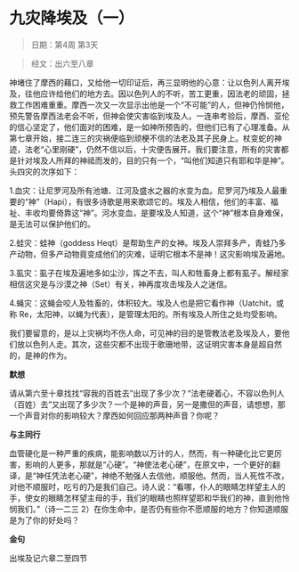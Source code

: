 # 九灾降埃及（一）

> 日期：第4周 第3天

> 经文：出六至八章

神堵住了摩西的藉口，又给他一切印证后，再三显明他的心意：让以色列人离开埃及，往他应许给他们的地方去。因以色列人的不听，苦工更重，因法老的顽固，拯救工作困难重重。摩西一次又一次显示出他是一个“不可能”的人，但神仍怜悯他，预先警告摩西法老会不听，但神会使灾害临到埃及人。一连串考验后，摩西、亚伦的信心坚定了，他们面对的困难，是一如神所预告的，但他们已有了心理准备。从第七章开始，接二连三的灾祸便临到顽梗不信的法老及其子民身上。杖变蛇的神迹，法老“心里刚硬”，仍然不信以后，十灾便告展开。我们要注意，所有的灾害都是针对埃及人所拜的神祗而发的，目的只有一个，“叫他们知道只有耶和华是神”。头四灾的次序如下：

1.血灾：让尼罗河及所有池塘、江河及盛水之器的水变为血。尼罗河乃埃及人最重要的“神”（Hapi），有很多诗歌是用来歌颂它的。埃及人相信，他们的丰富、福祉、丰收均要倚靠这“神”。河水变血，是要埃及人知道，这个“神”根本自身难保，是无法可以保护他们的。

2.蛙灾：蛙神（goddess Heqt）是帮助生产的女神。埃及人崇拜多产，青蛙乃多产动物，但多产动物竟变成他们的灾难，证明它根本不是神！这灾影响埃及遍地。

3.虱灾：虱子在埃及遍地多如尘沙，挥之不去，叫人和牲畜身上都有虱子。解经家相信这灾是与沙漠之神（Set）有关，神再度攻击埃及人之迷信。

4.蝇灾：这蝇会咬人及牲畜的，体积较大。埃及人也是把它看作神（Uatchit，或称 Re，太阳神，以蝇为代表），是管理太阳的。所有埃及人所住之处均受影响。

我们要留意的，是以上灾祸均不伤人命，可见神的目的是管教法老及埃及人，要他们放以色列人走。其次，这些灾都不出现于歌珊地带，这证明灾害本身是超自然的，是神的作为。

**默想**

请从第六至十章找找“容我的百姓去”出现了多少次？“法老硬着心，不容以色列人（百姓）去”又出现了多少次？一个是神的声音，另一是撒但的声音，请想想，那一个声音对你的影响较大？摩西如何回应那两种声音？你呢？

**与主同行**

血管硬化是一种严重的疾病，能影响数以万计的人，然而，有一种硬化比它更厉害，影响的人更多，那就是“心硬”。“神使法老心硬”，在原文中，一个更好的翻译，是“神任凭法老心硬”，神绝不勉强人去信他，顺服他。然而，当人死性不改，对他不顺服时，吃亏的乃是我们自己。诗人说：“看哪，仆人的眼睛怎样望主人的手，使女的眼睛怎样望主母的手，我们的眼睛也照样望耶和华我们的神，直到他怜悯我们。”（诗一二三 2）在你生命中，是否仍有些你不愿顺服的地方？你知道顺服是为了你的好处吗？

**金句**

出埃及记六章二至四节



